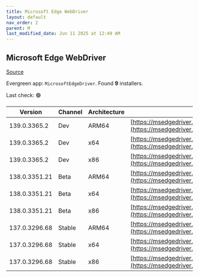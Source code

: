 ```yaml
---
title: Microsoft Edge WebDriver
layout: default
nav_order: 2
parent: M
last_modified_date: Jun 11 2025 at 12:49 AM
---
```


## Microsoft Edge WebDriver

[Source](https://www.microsoft.com/edge)

Evergreen app: `MicrosoftEdgeDriver`. Found **9** installers.

Last check: 🟢

| Version       | Channel | Architecture | URI                                                                                                                                            |
| ------------- | ------- | ------------ | ---------------------------------------------------------------------------------------------------------------------------------------------- |
| 139.0.3365.2  | Dev     | ARM64        | [https://msedgedriver.azureedge.net/139.0.3365.2/edgedriver_arm64.zip](https://msedgedriver.azureedge.net/139.0.3365.2/edgedriver_arm64.zip)   |
| 139.0.3365.2  | Dev     | x64          | [https://msedgedriver.azureedge.net/139.0.3365.2/edgedriver_win64.zip](https://msedgedriver.azureedge.net/139.0.3365.2/edgedriver_win64.zip)   |
| 139.0.3365.2  | Dev     | x86          | [https://msedgedriver.azureedge.net/139.0.3365.2/edgedriver_win32.zip](https://msedgedriver.azureedge.net/139.0.3365.2/edgedriver_win32.zip)   |
| 138.0.3351.21 | Beta    | ARM64        | [https://msedgedriver.azureedge.net/138.0.3351.21/edgedriver_arm64.zip](https://msedgedriver.azureedge.net/138.0.3351.21/edgedriver_arm64.zip) |
| 138.0.3351.21 | Beta    | x64          | [https://msedgedriver.azureedge.net/138.0.3351.21/edgedriver_win64.zip](https://msedgedriver.azureedge.net/138.0.3351.21/edgedriver_win64.zip) |
| 138.0.3351.21 | Beta    | x86          | [https://msedgedriver.azureedge.net/138.0.3351.21/edgedriver_win32.zip](https://msedgedriver.azureedge.net/138.0.3351.21/edgedriver_win32.zip) |
| 137.0.3296.68 | Stable  | ARM64        | [https://msedgedriver.azureedge.net/137.0.3296.68/edgedriver_arm64.zip](https://msedgedriver.azureedge.net/137.0.3296.68/edgedriver_arm64.zip) |
| 137.0.3296.68 | Stable  | x64          | [https://msedgedriver.azureedge.net/137.0.3296.68/edgedriver_win64.zip](https://msedgedriver.azureedge.net/137.0.3296.68/edgedriver_win64.zip) |
| 137.0.3296.68 | Stable  | x86          | [https://msedgedriver.azureedge.net/137.0.3296.68/edgedriver_win32.zip](https://msedgedriver.azureedge.net/137.0.3296.68/edgedriver_win32.zip) |
